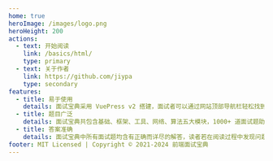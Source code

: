 ```yaml
---
home: true
heroImage: /images/logo.png
heroHeight: 200
actions:
  - text: 开始阅读
    link: /basics/html/
    type: primary
  - text: 关于作者
    link: https://github.com/jiypa
    type: secondary
features:
  - title: 易于使用
    details: 面试宝典采用 VuePress v2 搭建，面试者可以通过网站顶部导航栏轻松找到对应题库，快速浏览面试题
  - title: 题目广泛
    details: 面试宝典共包含基础、框架、工具、网络、算法五大模块，1000+ 道面试题助力面试者攻克前端各种疑难杂症
  - title: 答案准确
    details: 面试宝典中所有面试题均含有正确而详尽的解答，读者若在阅读过程中发现问题可以在 GitHub 上提 Issue，作者会在第一时间进行更正以确保答案的准确性
footer: MIT Licensed | Copyright © 2021-2024 前端面试宝典
---
```

